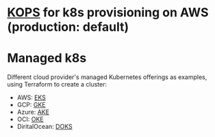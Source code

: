 

# [KOPS](https://github.com/adavarski/SaaS-ML-k8s/tree/main/production-k8s/aws-k8s/KOPS) for k8s provisioning on AWS (production: default)

# Managed k8s 

Different cloud provider's managed Kubernetes offerings as examples, using Terraform to create a cluster:

- AWS: [EKS](https://github.com/adavarski/SaaS-ML-k8s/tree/main/production-k8s/aws-k8s/EKS)
- GCP: [GKE](https://github.com/adavarski/SaaS-ML-k8s/tree/main/production-k8s/gcp-k8s/GKE) 
- Azure: [AKE](https://github.com/adavarski/SaaS-ML-k8s/tree/main/production-k8s/azure-k8s/AKE)
- OCI: [OKE](https://github.com/adavarski/SaaS-ML-k8s/tree/main/production-k8s/oci-k8s/OKE)
- DiritalOcean: [DOKS](https://github.com/adavarski/SaaS-ML-k8s/tree/main/production-k8s/digitalocean-k8s/DOKS)


